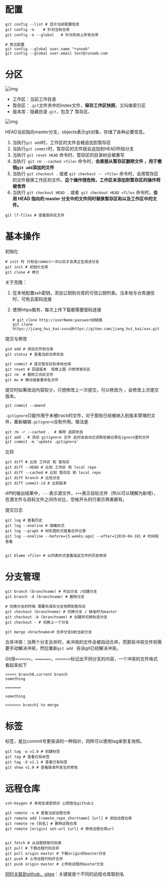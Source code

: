# 配置

```shell
git config --list # 显示当前配置信息 
git config -e    # 针对当前仓库 
git config -e --global   # 针对系统上所有仓库

# 常见配置 
git config --global user.name "runoob"
git config --global user.email test@runoob.com
```



# 分区

![img](D:\我的坚果云\学习笔记\better\resources\git-command.jpg)



* 工作区：当前工作目录
* 暂存区：`.git`文件夹中的index文件，**保存工作区快照**，又叫做索引区 
* 版本库：隐藏目录`.git`，包含了 暂存区、



![img](D:\我的坚果云\学习笔记\better\resources\1352126739_7909.jpg)

HEAD当前指向master分支，objects表示git对象，存储了各种必要信息。



1. 当执行`git add`时，工作区的文件会被追加到暂存区 
2. 当执行`git commit`时，暂存区的文件就会追加到HEAD所指分支
3. 当执行 `git reset HEAD` 命令时，暂存区的目录树会被重写
4. 当执行` git rm --cached <file>` 命令时，**会直接从暂存区删除文件 ，用于撤销`git add`添加的文件**
5. 当执行 `git checkout .` 或者 `git checkout -- <file>` 命令时，会用暂存区的文件替换工作区的文件。**这个操作很危险，工作区未添加到暂存区的操作将被舍弃** 
6. 当执行 `git checkout HEAD .` 或者` git checkout HEAD <file>` 命令时，**会用 HEAD 指向的 master 分支中的文件同时替换暂存区和以及工作区中的文件。**



```shell
git lf-files # 查看暂存区文件
```



# 基本操作

初始化 

```shell
# init 时 只有在commit一次以后才会真正生成该分支 
git init # 初始化仓库 
git clone # 拷贝 
```

关于克隆：

1. 在本地配置ssh密钥，添加公钥到仓库的可信公钥列表。当本地与仓库通信时，可免去密码连接

2. 使用https服务，每次上传下载都需要密码连接

   ```shell
   # git clone http://userName:password@链接
   git clone https://jiang_hui_kai:xxxx@https://gitee.com/jiang_hui_kai/xxx.git
   ```

   

提交与修改

```shell
gid add # 添加文件到仓库 
git status # 查看当前仓库状态 

git commit # 提交暂存区到本地仓库
git reset # 回退版本  观察上图 只修改暂存区
git rm  # 删除工作区文件 
git mv # 移动或者重命名文件
```



提交时如果改动内容较少，只想修改上一次提交，可以修改为 ，会修改上次提交版本。

```shell
git commit --amend  
```





`.gitignore`只能作用于未被track的文件，对于那些已经被纳入到版本管理的文件，重新编辑`.gitignore`没有作用。做法是

```shell
git rm -r --cached .  # 移除 追踪状态
git add . # 添加 gitignore 文件 此时会自动过滤那些被记录在ignore里的文件 
git commit -m 'update .gitignore' 
```





比较

```shell
git diff # 比较 工作区 和 暂存区 
git diff --HEAD # 比较 工作区 和 local repo
git diff --cached # 比较 暂存区 和 local repo 
git diff branch # 比较分支 
git diff commit-id # 比较版本
```

diff的输出结果中，`---`表示源文件，`+++`表示目标文件（所以可以理解为新增），在源文件与目标文件之间作对比，空格开头的行表示两者都有。





提交日志 

```shell
git log # 查看历史 
git log --oneline # 简略形式 
git log --graph # 树形图形式查看合并记录
git log --oneline --before={3.weeks.ago} --after={2010-04-18} # 时间段查看 


git blame <file> # 以列表形式查看指定文件的历史修改
```



# 分支管理

```shell
git branch (branchname) # 列出分支 /创建分支 
git branch -d (branchname) # 删除分支

# 切换分支的时候 需要先保存分支快照到暂存区 
git checkout (branchname) # 切换分支 / 缺省时为master
git checkout -b (branchname) # 创建并切换到该分支 
git checkout - # 切换上一个分支 

git merge <brachname># 合并分支b到当前分支 
```



合并冲突：当两个分支合并时，未冲突的文件会被自动合并，而那些冲突文件则需要手动解决冲突，然后重新`git add ` 告诉git已经解决冲突。

Git用`<<<<<<<`，`=======`，`>>>>>>>`标记出不同分支的内容，一个冲突的文件格式看起来如下

```
<<<<< branch0,current branch 
something

=======

something 

>>>>>>> branch1 to merge 
```





# 标签

标签，是比commit号更易读的一种指针，同样可以使用tag来恢复快照。

```shell
git tag -a v1.0 # 创建标签 
git tag # 查看已有标签 
git tag -d v1.1 # 查看已有标签
git show v1.0 # 查看版本所发生的修改 
```

# 远程仓库

```shell
ssh-keygen # 本地生成密钥对 公钥放在github上 

git remote -v # 查看当前远程仓库 
git remote add [remote_repo_shortname] [url] # 添加远程仓库 
git remote rm [别名] # 删除远程仓库 
git remote [origin] set-url [url] # 修改远程仓库url


git fetch # 从远程获取代码库 
git pull # 下载远程代码合并 
git pull origin master # 下载origin的master分支
git push # 上传远程代码并合并
git pusb origin master # 上传到远程的master分支
```



[同时关联到github、gitee](https://www.runoob.com/git/git-gitee.html)：关键就是个不同的远程仓库取别名 

​	
